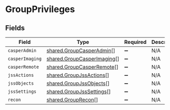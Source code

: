 # GroupPrivileges


## Fields

| Field                                                                           | Type                                                                            | Required                                                                        | Description                                                                     |
| ------------------------------------------------------------------------------- | ------------------------------------------------------------------------------- | ------------------------------------------------------------------------------- | ------------------------------------------------------------------------------- |
| `casperAdmin`                                                                   | [shared.GroupCasperAdmin](../../../sdk/models/shared/groupcasperadmin.md)[]     | :heavy_minus_sign:                                                              | N/A                                                                             |
| `casperImaging`                                                                 | [shared.GroupCasperImaging](../../../sdk/models/shared/groupcasperimaging.md)[] | :heavy_minus_sign:                                                              | N/A                                                                             |
| `casperRemote`                                                                  | [shared.GroupCasperRemote](../../../sdk/models/shared/groupcasperremote.md)[]   | :heavy_minus_sign:                                                              | N/A                                                                             |
| `jssActions`                                                                    | [shared.GroupJssActions](../../../sdk/models/shared/groupjssactions.md)[]       | :heavy_minus_sign:                                                              | N/A                                                                             |
| `jssObjects`                                                                    | [shared.GroupJssObjects](../../../sdk/models/shared/groupjssobjects.md)[]       | :heavy_minus_sign:                                                              | N/A                                                                             |
| `jssSettings`                                                                   | [shared.GroupJssSettings](../../../sdk/models/shared/groupjsssettings.md)[]     | :heavy_minus_sign:                                                              | N/A                                                                             |
| `recon`                                                                         | [shared.GroupRecon](../../../sdk/models/shared/grouprecon.md)[]                 | :heavy_minus_sign:                                                              | N/A                                                                             |